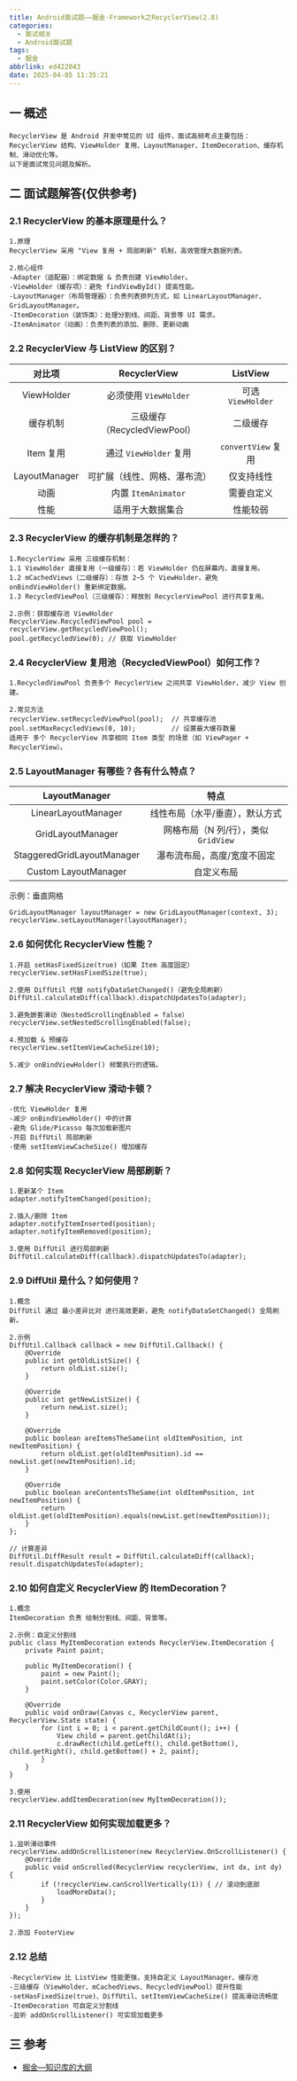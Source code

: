 ```yaml
---
title: Android面试题——掘金-Framework之RecyclerView(2.8)
categories:
  - 面试相关
  - Android面试题
tags:
  - 掘金
abbrlink: ed422043
date: 2025-04-05 11:35:21
---
```

## 一 概述

```
RecyclerView 是 Android 开发中常见的 UI 组件，面试高频考点主要包括：
RecyclerView 结构、ViewHolder 复用、LayoutManager、ItemDecoration、缓存机制、滑动优化等。
以下是面试常见问题及解析。
```

<!--more-->

## 二 面试题解答(仅供参考)

### 2.1 RecyclerView 的基本原理是什么？

```
1.原理
RecyclerView 采用 "View 复用 + 局部刷新" 机制，高效管理大数据列表。

2.核心组件
-Adapter（适配器）：绑定数据 & 负责创建 ViewHolder。
-ViewHolder（缓存项）：避免 findViewById() 提高性能。
-LayoutManager（布局管理器）：负责列表排列方式，如 LinearLayoutManager、GridLayoutManager。
-ItemDecoration（装饰类）：处理分割线、间距、背景等 UI 需求。
-ItemAnimator（动画）：负责列表的添加、删除、更新动画
```

### 2.2 RecyclerView 与 ListView 的区别？

|    对比项     |         RecyclerView         |      ListView      |
| :-----------: | :--------------------------: | :----------------: |
|  ViewHolder   |    必须使用 `ViewHolder`     | 可选 `ViewHolder`  |
|   缓存机制    | 三级缓存（RecycledViewPool） |      二级缓存      |
|   Item 复用   |    通过 `ViewHolder` 复用    | `convertView` 复用 |
| LayoutManager | 可扩展（线性、网格、瀑布流） |     仅支持线性     |
|     动画      |     内置 `ItemAnimator`      |     需要自定义     |
|     性能      |       适用于大数据集合       |      性能较弱      |

### 2.3 RecyclerView 的缓存机制是怎样的？

```
1.RecyclerView 采用 三级缓存机制：
1.1 ViewHolder 直接复用（一级缓存）：若 ViewHolder 仍在屏幕内，直接复用。
1.2 mCachedViews（二级缓存）：存放 2~5 个 ViewHolder，避免 onBindViewHolder() 重新绑定数据。
1.3 RecycledViewPool（三级缓存）：释放到 RecyclerViewPool 进行共享复用。

2.示例：获取缓存池 ViewHolder
RecyclerView.RecycledViewPool pool = recyclerView.getRecycledViewPool();
pool.getRecycledView(0); // 获取 ViewHolder
```

### 2.4 RecyclerView 复用池（RecycledViewPool）如何工作？

```
1.RecycledViewPool 负责多个 RecyclerView 之间共享 ViewHolder，减少 View 创建。

2.常见方法
recyclerView.setRecycledViewPool(pool);  // 共享缓存池
pool.setMaxRecycledViews(0, 10);         // 设置最大缓存数量
适用于 多个 RecyclerView 共享相同 Item 类型 的场景（如 ViewPager + RecyclerView）。
```

### 2.5 LayoutManager 有哪些？各有什么特点？

|       LayoutManager        |                 特点                 |
| :------------------------: | :----------------------------------: |
|    LinearLayoutManager     |   线性布局（水平/垂直），默认方式    |
|     GridLayoutManager      | 网格布局（N 列/行），类似 `GridView` |
| StaggeredGridLayoutManager |     瀑布流布局，高度/宽度不固定      |
|    Custom LayoutManager    |              自定义布局              |

示例：垂直网格

```
GridLayoutManager layoutManager = new GridLayoutManager(context, 3);
recyclerView.setLayoutManager(layoutManager);
```

### 2.6 如何优化 RecyclerView 性能？

```
1.开启 setHasFixedSize(true)（如果 Item 高度固定）
recyclerView.setHasFixedSize(true);

2.使用 DiffUtil 代替 notifyDataSetChanged()（避免全局刷新）
DiffUtil.calculateDiff(callback).dispatchUpdatesTo(adapter);

3.避免嵌套滑动（NestedScrollingEnabled = false）
recyclerView.setNestedScrollingEnabled(false);

4.预加载 & 预缓存
recyclerView.setItemViewCacheSize(10);

5.减少 onBindViewHolder() 频繁执行的逻辑。
```

### 2.7 解决 RecyclerView 滑动卡顿？

```
-优化 ViewHolder 复用
-减少 onBindViewHolder() 中的计算
-避免 Glide/Picasso 每次加载新图片
-开启 DiffUtil 局部刷新
-使用 setItemViewCacheSize() 增加缓存
```

### 2.8 如何实现 RecyclerView 局部刷新？

```
1.更新某个 Item
adapter.notifyItemChanged(position);

2.插入/删除 Item
adapter.notifyItemInserted(position);
adapter.notifyItemRemoved(position);

3.使用 DiffUtil 进行局部刷新
DiffUtil.calculateDiff(callback).dispatchUpdatesTo(adapter);
```

### 2.9 DiffUtil 是什么？如何使用？

```
1.概念
DiffUtil 通过 最小差异比对 进行高效更新，避免 notifyDataSetChanged() 全局刷新。

2.示例
DiffUtil.Callback callback = new DiffUtil.Callback() {
    @Override
    public int getOldListSize() {
        return oldList.size();
    }

    @Override
    public int getNewListSize() {
        return newList.size();
    }

    @Override
    public boolean areItemsTheSame(int oldItemPosition, int newItemPosition) {
        return oldList.get(oldItemPosition).id == newList.get(newItemPosition).id;
    }

    @Override
    public boolean areContentsTheSame(int oldItemPosition, int newItemPosition) {
        return oldList.get(oldItemPosition).equals(newList.get(newItemPosition));
    }
};

// 计算差异
DiffUtil.DiffResult result = DiffUtil.calculateDiff(callback);
result.dispatchUpdatesTo(adapter);
```

### 2.10 如何自定义 RecyclerView 的 ItemDecoration？

```
1.概念
ItemDecoration 负责 绘制分割线、间距、背景等。

2.示例：自定义分割线
public class MyItemDecoration extends RecyclerView.ItemDecoration {
    private Paint paint;

    public MyItemDecoration() {
        paint = new Paint();
        paint.setColor(Color.GRAY);
    }

    @Override
    public void onDraw(Canvas c, RecyclerView parent, RecyclerView.State state) {
        for (int i = 0; i < parent.getChildCount(); i++) {
            View child = parent.getChildAt(i);
            c.drawRect(child.getLeft(), child.getBottom(), child.getRight(), child.getBottom() + 2, paint);
        }
    }
}

3.使用
recyclerView.addItemDecoration(new MyItemDecoration());
```

### 2.11 RecyclerView 如何实现加载更多？

```
1.监听滑动事件
recyclerView.addOnScrollListener(new RecyclerView.OnScrollListener() {
    @Override
    public void onScrolled(RecyclerView recyclerView, int dx, int dy) {
        if (!recyclerView.canScrollVertically(1)) { // 滚动到底部
            loadMoreData();
        }
    }
});

2.添加 FooterView
```

### 2.12 总结

```
-RecyclerView 比 ListView 性能更强，支持自定义 LayoutManager、缓存池
-三级缓存（ViewHolder、mCachedViews、RecycledViewPool）提升性能
-setHasFixedSize(true)、DiffUtil、setItemViewCacheSize() 提高滑动流畅度
-ItemDecoration 可自定义分割线
-监听 addOnScrollListener() 可实现加载更多
```

##  三 参考

* [掘金—知识库的大纲](https://juejin.cn/post/7480464724096057381)

